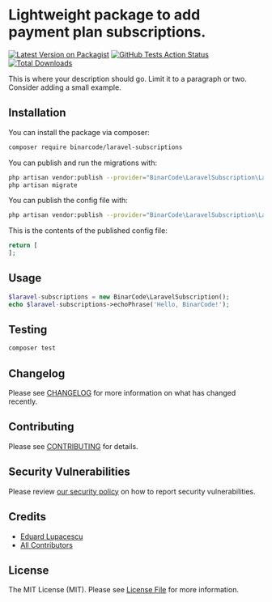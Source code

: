 # Lightweight package to add payment plan subscriptions.

[![Latest Version on Packagist](https://img.shields.io/packagist/v/binarcode/laravel-subscriptions.svg?style=flat-square)](https://packagist.org/packages/binarcode/laravel-subscriptions)
[![GitHub Tests Action Status](https://img.shields.io/github/workflow/status/binarcode/laravel-subscriptions/run-tests?label=tests)](https://github.com/binarcode/laravel-subscriptions/actions?query=workflow%3Arun-tests+branch%3Amaster)
[![Total Downloads](https://img.shields.io/packagist/dt/binarcode/laravel-subscriptions.svg?style=flat-square)](https://packagist.org/packages/binarcode/laravel-subscriptions)


This is where your description should go. Limit it to a paragraph or two. Consider adding a small example.

## Installation

You can install the package via composer:

```bash
composer require binarcode/laravel-subscriptions
```

You can publish and run the migrations with:

```bash
php artisan vendor:publish --provider="BinarCode\LaravelSubscription\LaravelSubscriptionServiceProvider" --tag="migrations"
php artisan migrate
```

You can publish the config file with:
```bash
php artisan vendor:publish --provider="BinarCode\LaravelSubscription\LaravelSubscriptionServiceProvider" --tag="config"
```

This is the contents of the published config file:

```php
return [
];
```

## Usage

``` php
$laravel-subscriptions = new BinarCode\LaravelSubscription();
echo $laravel-subscriptions->echoPhrase('Hello, BinarCode!');
```

## Testing

``` bash
composer test
```

## Changelog

Please see [CHANGELOG](CHANGELOG.md) for more information on what has changed recently.

## Contributing

Please see [CONTRIBUTING](.github/CONTRIBUTING.md) for details.

## Security Vulnerabilities

Please review [our security policy](../../security/policy) on how to report security vulnerabilities.

## Credits

- [Eduard Lupacescu](https://github.com/binaryk)
- [All Contributors](../../contributors)

## License

The MIT License (MIT). Please see [License File](LICENSE.md) for more information.
